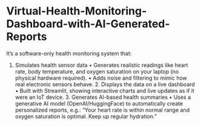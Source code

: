 # Virtual-Health-Monitoring-Dashboard-with-AI-Generated-Reports


It’s a software-only health monitoring system that:
1.	 Simulates health sensor data
•⁠  ⁠Generates realistic readings like heart rate, body temperature, and oxygen saturation on your laptop (no physical hardware required).
•⁠  ⁠Adds noise and filtering to mimic how real electronic sensors behave.
2.⁠ ⁠Displays the data on a live dashboard
•⁠  ⁠Built with Streamlit, showing interactive charts and live updates as if it were an IoT device.
3.⁠ ⁠Generates AI-based health summaries
•⁠  ⁠Uses a generative AI model (OpenAI/HuggingFace) to automatically create personalized reports, e.g.:
“Your heart rate is within normal range and oxygen saturation is optimal. Keep up regular hydration.”
